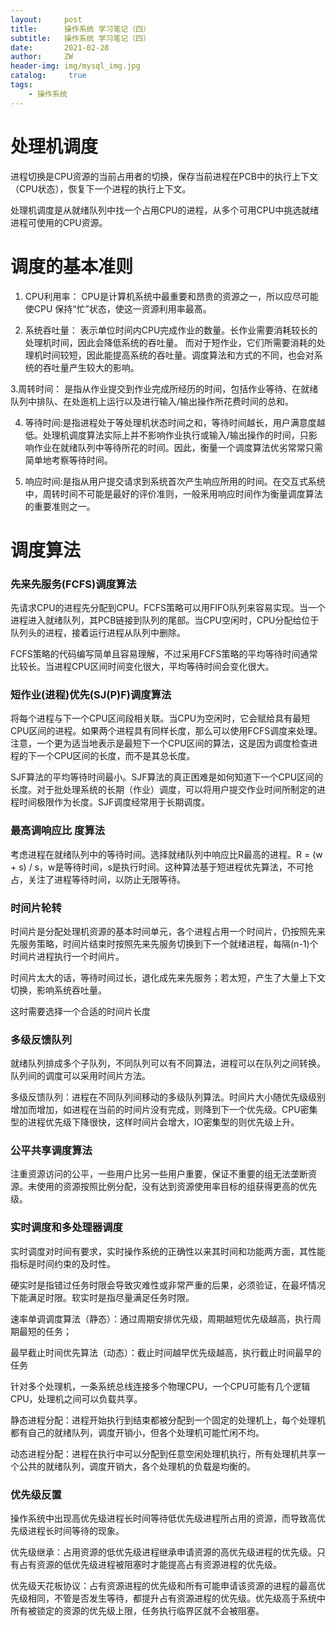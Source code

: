 ```yaml
---
layout:     post
title:      操作系统 学习笔记（四）
subtitle:   操作系统 学习笔记（四）
date:       2021-02-28
author:     ZW
header-img: img/mysql_img.jpg
catalog: 	 true
tags:
    - 操作系统
---
```



# 处理机调度

进程切换是CPU资源的当前占用者的切换，保存当前进程在PCB中的执行上下文（CPU状态），恢复下一个进程的执行上下文。

处理机调度是从就绪队列中找一个占用CPU的进程，从多个可用CPU中挑选就绪进程可使用的CPU资源。

# 调度的基本准则
1. CPU利用率：
CPU是计算机系统中最重要和昂贵的资源之一，所以应尽可能使CPU 保持“忙”状态，使这一资源利用率最髙。

2. 系统吞吐量：
表示单位时间内CPU完成作业的数量。长作业需要消耗较长的处理机时间，因此会降低系统的吞吐量。
而对于短作业，它们所需要消耗的处理机时间较短，因此能提高系统的吞吐量。调度算法和方式的不同，也会对系统的吞吐量产生较大的影响。

3.周转时间：
是指从作业提交到作业完成所经历的时间，包括作业等待、在就绪队列中排队、在处迤机上运行以及进行输入/输出操作所花费时间的总和。

4. 等待时间:是指进程处于等处理机状态时间之和，等待时间越长，用户满意度越低。处理机调度算法实际上并不影响作业执行或输入/输出操作的时间，只影响作业在就绪队列中等待所花的时间。因此，衡量一个调度算法优劣常常只需简单地考察等待时间。

5. 响应时间:是指从用户提交请求到系统首次产生响应所用的时间。在交互式系统中，周转时间不可能是最好的评价准则，一般釆用响应时间作为衡量调度算法的重要准则之一。


# 调度算法
### 先来先服务(FCFS)调度算法
先请求CPU的进程先分配到CPU。FCFS策略可以用FIFO队列来容易实现。当一个进程进入就绪队列，其PCB链接到队列的尾部。当CPU空闲时，CPU分配给位于队列头的进程，接着运行进程从队列中删除。

FCFS策略的代码编写简单且容易理解，不过采用FCFS策略的平均等待时间通常比较长。当进程CPU区间时间变化很大，平均等待时间会变化很大。


### 短作业(进程)优先(SJ(P)F)调度算法
将每个进程与下一个CPU区间段相关联。当CPU为空闲时，它会赋给具有最短CPU区间的进程。如果两个进程具有同样长度，那么可以使用FCFS调度来处理。注意，一个更为适当地表示是最短下一个CPU区间的算法，这是因为调度检查进程的下一个CPU区间的长度，而不是其总长度。

SJF算法的平均等待时间最小。SJF算法的真正困难是如何知道下一个CPU区间的长度。对于批处理系统的长期（作业）调度，可以将用户提交作业时间所制定的进程时间极限作为长度。SJF调度经常用于长期调度。



### 最高调响应比 度算法
考虑进程在就绪队列中的等待时间。选择就绪队列中响应比R最高的进程。R = (w + s) / s，w是等待时间，s是执行时间。这种算法基于短进程优先算法，不可抢占，关注了进程等待时间，以防止无限等待。


### 时间片轮转
时间片是分配处理机资源的基本时间单元，各个进程占用一个时间片，仍按照先来先服务策略，时间片结束时按照先来先服务切换到下一个就绪进程，每隔(n-1)个时间片进程执行一个时间片。

时间片太大的话，等待时间过长，退化成先来先服务；若太短，产生了大量上下文切换，影响系统吞吐量。

这时需要选择一个合适的时间片长度


### 多级反馈队列
就绪队列排成多个子队列，不同队列可以有不同算法，进程可以在队列之间转换。队列间的调度可以采用时间片方法。

多级反馈队列：进程在不同队列间移动的多级队列算法。时间片大小随优先级级别增加而增加，如进程在当前的时间片没有完成，则降到下一个优先级。CPU密集型的进程优先级下降很快，这样时间片会增大，IO密集型的则优先级上升。


### 公平共享调度算法
注重资源访问的公平，一些用户比另一些用户重要，保证不重要的组无法垄断资源。未使用的资源按照比例分配，没有达到资源使用率目标的组获得更高的优先级。


### 实时调度和多处理器调度
实时调度对时间有要求，实时操作系统的正确性以来其时间和功能两方面，其性能指标是时间约束的及时性。

硬实时是指错过任务时限会导致灾难性或非常严重的后果，必须验证，在最坏情况下能满足时限。软实时是指尽量满足任务时限。

速率单调调度算法（静态）：通过周期安排优先级，周期越短优先级越高，执行周期最短的任务；

最早截止时间优先算法（动态）：截止时间越早优先级越高，执行截止时间最早的任务


针对多个处理机，一条系统总线连接多个物理CPU，一个CPU可能有几个逻辑CPU，处理机之间可以负载共享。

静态进程分配：进程开始执行到结束都被分配到一个固定的处理机上，每个处理机都有自己的就绪队列，调度开销小，但各个处理机可能忙闲不均。

动态进程分配：进程在执行中可以分配到任意空闲处理机执行，所有处理机共享一个公共的就绪队列，调度开销大，各个处理机的负载是均衡的。

### 优先级反置

操作系统中出现高优先级进程长时间等待低优先级进程所占用的资源，而导致高优先级进程长时间等待的现象。

优先级继承：占用资源的低优先级进程继承申请资源的高优先级进程的优先级。只有占有资源的低优先级进程被阻塞时才能提高占有资源进程的优先级。

优先级天花板协议：占有资源进程的优先级和所有可能申请该资源的进程的最高优先级相同，不管是否发生等待，都提升占有资源进程的优先级。优先级高于系统中所有被锁定的资源的优先级上限，任务执行临界区就不会被阻塞。